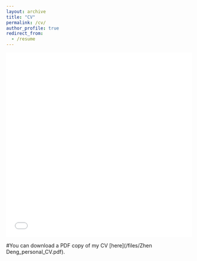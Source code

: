 ```yaml
---
layout: archive
title: "CV"
permalink: /cv/
author_profile: true
redirect_from:
  - /resume
---
```


<iframe src="/files/Zhen Deng_personal_CV.pdf" width="100%" height="500" frameborder="no" border="0" marginwidth="0" marginheight="0"></iframe>

#You can download a PDF copy of my CV [here](/files/Zhen Deng_personal_CV.pdf).
